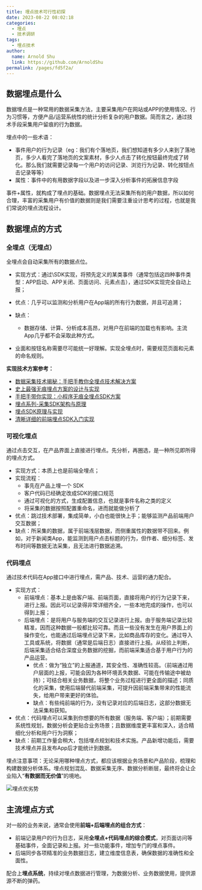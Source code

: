 ```yaml
---
title: 埋点技术可行性初探
date: 2023-08-22 08:02:18
categories: 
  - 埋点
  - 技术调研
tags: 
  - 埋点技术
author: 
  name: Arnold Shu
  link: https://github.com/ArnoldShu
permalink: /pages/fd5f2a/
---
```


## 数据埋点是什么

数据埋点是一种常用的数据采集方法，主要采集用户在网站或APP的使用情况、行为习惯等，方便产品/运营系统性的统计分析复杂的用户数据。简而言之，通过技术手段采集用户留痕的行为数据。

埋点中的一些术语：

- 事件用户的行为记录（eg：我们有个落地页，我们想知道有多少人来到了落地页，多少人看完了落地页的文案素材，多少人点击了转化按钮最终完成了转化。那么我们就需要记录每一个用户的访问记录、浏览行为记录、转化按钮点击记录等等）
- 属性：事件中的有用数据字段以及进一步深入分析事件的拓展信息字段

事件+属性，就构成了埋点的基础。数据埋点无法采集所有的用户数据，所以如何合理，丰富的采集用户有价值的数据则是我们需要注重设计思考的过程，也就是我们常说的埋点流程设计。

## **数据埋点的方式**

### 全埋点（无埋点）

全埋点会自动采集所有的数据点位。

- 实现方式：通过\SDK实现，将预先定义的某类事件（通常包括这四种事件类型：APP启动、APP关闭、页面访问、元素点击），通过SDK实现完全自动上报；

- 优点：几乎可以监测和分析用户在App端的所有行为数据，并且可追溯；

- 缺点：

  - 数据存储、计算、分析成本高昂，对用户在前端的加载也有影响。主流App几乎都不会采取此种方式。
- 业面和按钮名称需要尽可能统一好理解。实现全埋点时，需要规范页面和元素的命名规则。

**实现技术方案参考：**

- [数据采集技术揭秘：手把手教你全埋点技术解决方案](https://cloud.tencent.com/developer/article/1417826)
- [史上最强无痕埋点方案的设计与实现](https://zhuanlan.zhihu.com/p/115127536)
- [手把手带你实现：小程序无痕全埋点SDK方案](https://zhuanlan.zhihu.com/p/423235244)
- [埋点系列-采集SDK架构与原理](https://zhuanlan.zhihu.com/p/355536700)
- [埋点SDK原理与实现](https://blog.csdn.net/baozhuona/article/details/103087682)
- [清晰详细的前端埋点SDK入门实现](https://zhuanlan.zhihu.com/p/638540224)

### 可视化埋点

通过点击交互，在产品界面上直接进行埋点。先分析，再圈选，是一种所见即所得的埋点方式。

- 实现方式：本质上也是前端全埋点；
- 实现流程：
  - 事先在产品上埋一个 SDK
  - 客户代码已经确定改成SDK的接口规范
  - 通过可视化的方式，生成配置信息，也就是事件名称之类的定义
  - 将采集的数据按照配置重命名，进而就能做分析了
- 优点：跳过技术部署，集成简单，小白也能很快上手；能够监测产品前端用户交互数据；
- 缺点：所采集的数据，属于前端浅层数据，而侧重属性的数据带不回来。例如，对于新闻类App，能监测到用户点击标题的行为，但作者、细分标签、发布时间等数据无法采集，且无法进行数据追溯。

### 代码埋点

通过技术代码在App接口中进行埋点，需产品、技术、运营的通力配合。

- 实现方式：
  - 前端埋点：基本上是由客户端、前端页面，直接将用户的行为记录下来，进行上报。因此可以记录得非常详细齐全，一些本地完成的操作，也可以得到上报；
  - 后端埋点：是将用户与服务端的交互记录进行上报。由于服务端记录比较精准，因而这种数据一般都比较可靠。而且一些没有发生在用户界面上的操作变化，也能通过后端埋点记录下来，比如商品库存的变化。通过导入工具或系统，将数据（通常是后端日志）直接进行上报。从经验上判断，后端采集适合结合深度业务数据的挖掘，而前端采集适合基于用户行为的产品运营。
    - 优点：做为“独立”的上报通道，其安全性、准确性较高。（前端通过用户层面的上报，可能会因为各种环境丢失数据、可能在传输途中被劫持）；可结合相关业务数据，将整个业务过程进行更全面的描述；同质化的采集，使用后端替代前端采集，可提升因前端采集带来的性能流失，给用户带来更好的体验。
    - 缺点：有些纯前端的行为，没有记录对应的后端日志，这部分数据无法采集和获知。
- 优点：代码埋点可以采集到你想要的所有数据（服务端、客户端）；前期需要系统性规划，数据分析会更贴合业务场景；且数据维度更丰富和深入，适合精细化分析和用户行为洞察；
- 缺点：前期工作量会稍大，包括埋点规划和技术实施。产品新增功能后，需要技术埋点并且发布App后才能统计到数据。

埋点注意事项：无论采用哪种埋点方式，都应该根据业务场景和产品阶段，梳理和构建数据分析体系。埋点规划混乱、数据采集无序、数据分析断层，最终将会让企业陷入“**有数据而无价值**”的境地。

![埋点优劣势](https://fastly.jsdelivr.net/gh/ArnoldShu/cdn/04.more/041.tips/0415/1.jpeg)

## 主流埋点方式

对一般的业务来说，通常会使用**前端+后端埋点的组合方式**：

- 前端记录用户的行为日志，采用**全埋点+代码埋点的综合模式**，对页面访问等基础事件，全面记录和上报。对一些功能事件，增加专门的埋点事件。
- 后端同步各项精准的业务数据日志，建立维度信息表，确保数据的准确性和全面性。

配合上**埋点系统**，持续对埋点数据进行管理，为数据分析、业务数据使用，提供源源不断的弹药。








​        
